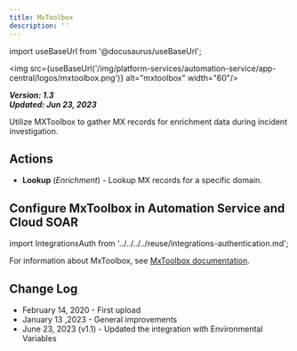 ```yaml
---
title: MxToolbox
description: ''
---
```

import useBaseUrl from '@docusaurus/useBaseUrl';

<img src={useBaseUrl('/img/platform-services/automation-service/app-central/logos/mxtoolbox.png')} alt="mxtoolbox" width="60"/>

***Version: 1.3  
Updated: Jun 23, 2023***

Utilize MXToolbox to gather MX records for enrichment data during incident investigation.

## Actions

* **Lookup** (*Enrichment*) - Lookup MX records for a specific domain.

## Configure MxToolbox in Automation Service and Cloud SOAR

import IntegrationsAuth from '../../../../reuse/integrations-authentication.md';

<IntegrationsAuth/>

For information about MxToolbox, see [MxToolbox documentation](https://mxtoolbox.com/support/knowledgebase/).

## Change Log

* February 14, 2020 - First upload
* January 13 ,2023 - General improvements
* June 23, 2023 (v1.1) - Updated the integration with Environmental Variables

  


